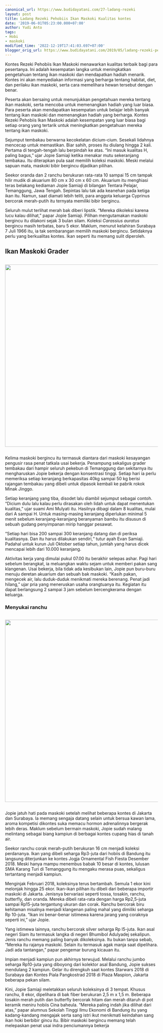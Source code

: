 ```yaml
---
canonical_url: https://www.budidayatani.com/27-ladang-rezeki
layout: post
title: Ladang Rezeki Pehobiis Ikan Maskoki Kualitas kontes
date: '2019-06-01T05:23:00.000+07:00'
author: Yudi Anto
tags:
- Hobi
- maskoki
modified_time: '2022-12-19T17:41:03.697+07:00'
blogger_orig_url: https://www.budidayatani.com/2019/05/ladang-rezeki-pehobiis-ikan-maskoki.html
---
```


<p>Kontes Rezeki Pehobiis Ikan Maskoki menawarkan kualitas terbaik bagi para pesertanya. Ini adalah kesempatan langka untuk meningkatkan pengetahuan tentang ikan maskoki dan mendapatkan hadiah menarik. Kontes ini akan menyediakan informasi yang berharga tentang habitat, diet, dan perilaku ikan maskoki, serta cara memelihara hewan tersebut dengan benar.</p>
<div style="clear: both; text-align: center; margin: 10px;">
<ins class="adsbygoogle"
     style="display:block"
     data-ad-client="ca-pub-1827136509737499"
     data-ad-slot="8123810405"
     data-ad-format="auto"
     data-full-width-responsive="true"></ins>
<script>
     (adsbygoogle = window.adsbygoogle || []).push({});
</script>
</div>
<p>Peserta akan bersaing untuk menunjukkan pengetahuan mereka tentang ikan maskoki, serta mencoba untuk memenangkan hadiah yang luar biasa. Para peserta akan mendapatkan kesempatan untuk belajar lebih banyak tentang ikan maskoki dan memenangkan hadiah yang berharga. Kontes Rezeki Pehobiis Ikan Maskoki adalah kesempatan yang luar biasa bagi setiap orang yang tertarik untuk meningkatkan pengetahuan mereka tentang ikan maskoki.</p>
<p>Sejumput tembakau berwarna kecokelatan dicium-cium. Sesekali lidahnya mencecap untuk memastikan. Biar sahih, proses itu diulang hingga 2 kali. Pertama di tengah-tengah lalu berpindah ke atas. &ldquo;Ini masuk kualitas H, paling bagus,&rdquo; ujar Jopie Samiaji ketika menakar mutu sekeranjang tembakau. Itu diterapkan pula saat memilih koleksi maskoki. Meski melalui sapuan mata, maskoki bibir bergincu dijadikan pilihan.</p>
<div style="clear: both; text-align: center; margin: 10px;">
<ins class="adsbygoogle"
     style="display:block"
     data-ad-client="ca-pub-1827136509737499"
     data-ad-slot="8123810405"
     data-ad-format="auto"
     data-full-width-responsive="true"></ins>
<script>
     (adsbygoogle = window.adsbygoogle || []).push({});
</script>
</div>
<p>Seekor oranda dan 2 ranchu berukuran rata-rata 10 sampai 15 cm tampak hilir mudik di akuarium 80 cm x 30 cm x 60 cm. Akuarium itu menghiasi teras belakang kediaman Jopie Samiaji di bilangan Tentara Pelajar, Temanggung, Jawa Tengah. Sepintas lalu tak ada keanehan pada ketiga ikan itu. Namun, saat diamati lebih teliti, para anggota keluarga Cyprinus bercorak merah-putih itu ternyata memiliki bibir bergincu.</p>
<p>Seluruh mulut terlihat merah bak diberi lipstik. &ldquo;Mereka dikoleksi karena lucu kalau dilihat,&rdquo; papar Jopie Samiaji. Pilihan mengutamakan maskoki bergincu itu dilakoni sejak 3 bulan silam. Koleksi <em>Carassius auratus</em> bergincu masih terbatas, baru 5 ekor. Maklum, menurut kelahiran Surabaya 7 Juli 1966 itu, ia tak sembarangan memilih maskoki bergincu. Setidaknya perlu yang berkualitas kontes. Ikan seperti itu memang sulit diperoleh.</p>
<div style="clear: both; text-align: center; margin: 10px;">
<ins class="adsbygoogle"
     style="display:block"
     data-ad-client="ca-pub-1827136509737499"
     data-ad-slot="8123810405"
     data-ad-format="auto"
     data-full-width-responsive="true"></ins>
<script>
     (adsbygoogle = window.adsbygoogle || []).push({});
</script>
</div>
<h2>Ikan Maskoki Grader</h2>
<div class="separator" style="clear: both;"><a href="https://blogger.googleusercontent.com/img/b/R29vZ2xl/AVvXsEgv_mWcS8JGxQMFnuPa56d_S2wBXyHjUk4Dt5BlenpdwNzoTESlPJCfNXVSnYvy7obDwNoSQwZ0zKwiAxmDSJYrtyAVaH-A9bo8MZGCnF93qPPsHrQKtk4afLdCTEI5xMuSL3S0lvR3BqbYKsCr7-edduF8XvprGoLMXHqnGphNWRt31ECuOH-AxHvd1Q/s1511/koi-1.jpg" style="display: block; padding: 1em 0; text-align: center; "><img alt="" border="0" width="600" data-original-height="850" data-original-width="1511" src="https://blogger.googleusercontent.com/img/b/R29vZ2xl/AVvXsEgv_mWcS8JGxQMFnuPa56d_S2wBXyHjUk4Dt5BlenpdwNzoTESlPJCfNXVSnYvy7obDwNoSQwZ0zKwiAxmDSJYrtyAVaH-A9bo8MZGCnF93qPPsHrQKtk4afLdCTEI5xMuSL3S0lvR3BqbYKsCr7-edduF8XvprGoLMXHqnGphNWRt31ECuOH-AxHvd1Q/s600/koi-1.jpg"/></a></div>
<p>Kelima maskoki bergincu itu termasuk diantara dari maskoki kesayangan pengusir rasa penat tatkala usai bekerja. Penampung sekaligus grader tembakau dari hampir seluruh pekebun di Temanggung dan sekitarnya itu mengharuskan Jopie bekerja dengan konsentrasi tinggi. Setiap hari ia perlu memeriksa setiap keranjang berkapasitas 40kg sampai 50 kg berisi rajangan tembakau yang dibeli untuk dipasok kembali ke pabrik rokok Minak Jinggo.</p>
<p>Setiap keranjang yang tiba, disodet lalu diambil sejumput sebagai contoh. &ldquo;Dicium dulu lalu kalau perlu dirasakan oleh lidah untuk dapat menentukan kualitas,&rdquo; ujar suami Ami Mulyati itu. Hasilnya dibagi dalam 8 kualitas, mulai dari A sampai H. Untuk masing-masing keranjang diperlukan minimal 5 menit sebelum keranjang-keranjang beranyaman bambu itu disusun di sebuah gudang penyimpanan mirip hanggar pesawat.</p>
<p>&ldquo;Setiap hari bisa 200 sampai 300 keranjang datang dan di periksa kualitasnya. Dan itu harus dilakukan sendiri,&ldquo; tutur ayah Evan Samiaji. Padahal untuk kurun Juli Oktober setiap tahun, jumlah yang harus dicek mencapai lebih dari 10.000 keranjang.</p>
<div style="clear: both; text-align: center; margin: 10px;">
<ins class="adsbygoogle"
     style="display:block"
     data-ad-client="ca-pub-1827136509737499"
     data-ad-slot="7493502439"
     data-ad-format="auto"
     data-full-width-responsive="true"></ins>
<script>
     (adsbygoogle = window.adsbygoogle || []).push({});
</script>
</div>
<p>Aktivitas kerja yang dimulai pukul 07.00 itu berakhir selepas ashar. Pagi hari sebelum berangkat, ia meluangkan waktu sejam untuk memberi pakan sang klangenan. Usai bekerja, bila tidak ada kesibukan lain, Jopie pun buru-buru menuju deretan akuarium dan sebuah bak maskoki. &ldquo;Kasih pakan, mengecek air, lalu duduk-duduk menikmati mereka berenang. Penat jadi hilang,&rdquo; ujar pria yang meneruskan usaha orangtuanya itu. Kegiatan itu dapat berlangsung 2 sampai 3 jam sebelum bercengkerama dengan keluarga.</p>
<h3>Menyukai ranchu</h3>
<div class="separator" style="clear: both;"><a href="https://blogger.googleusercontent.com/img/b/R29vZ2xl/AVvXsEipdozPFlDFkLiqASvHrSJIBWUFLqvJ8keVLCP9pzBDsg8ZoFpNjiGgZqvkPLFZsGraywkALGygKTPq-WutKRMTbKzHFvBxFLSLgv-xX7akl9mxqtIs01vKxYnYdMoYpjjoDdYqzxvOd_TABo6O4RkDvbpcT2mdiHifhr5F1sCTKIobIffbrUcQ_a9eqQ/s604/koi_604x600.jpg" style="display: block; padding: 1em 0; text-align: center; "><img alt="" border="0" width="600" data-original-height="600" data-original-width="604" src="https://blogger.googleusercontent.com/img/b/R29vZ2xl/AVvXsEipdozPFlDFkLiqASvHrSJIBWUFLqvJ8keVLCP9pzBDsg8ZoFpNjiGgZqvkPLFZsGraywkALGygKTPq-WutKRMTbKzHFvBxFLSLgv-xX7akl9mxqtIs01vKxYnYdMoYpjjoDdYqzxvOd_TABo6O4RkDvbpcT2mdiHifhr5F1sCTKIobIffbrUcQ_a9eqQ/s600/koi_604x600.jpg"/></a></div>
<p>Jopie jatuh hati pada maskoki setelah melihat beberapa kontes di Jakarta dan Surabaya. Ia memang sengaja datang selain untuk bersua kawan lama, aroma kompetisi dikontes suka memacu hormon adrenalinnya bergerak lebih deras. Maklum sebelum bermain maskoki, Jopie sudah malang melintang sebagai biang kampiun di berbagai kontes cupang hias di tanah air.</p>
<div style="clear: both; text-align: center; margin: 10px;">
<ins class="adsbygoogle"
     style="display:block"
     data-ad-client="ca-pub-1827136509737499"
     data-ad-slot="7493502439"
     data-ad-format="auto"
     data-full-width-responsive="true"></ins>
<script>
     (adsbygoogle = window.adsbygoogle || []).push({});
</script>
</div>
<p>Seekor ranchu corak merah-putih berukuran 16 cm menjadi koleksi perdananya. Ikan yang dibeli seharga Rp3-juta dari hobiis di Bandung itu langsung diterjunkan ke kontes Jogja Ornamental Fish Fiesta Desember 2018. Meski hanya mampu menembus babak 10 besar di kontes, lulusan SMA Karang Turi di Temanggung itu mengaku merasa puas, sekaligus tertantang menjadi kampiun.</p>
<p>Menginjak Februari 2018, koleksinya terus bertambah. Semula 1 ekor kini melonjak hingga 25 ekor. Ikan-ikan pilihan itu dibeli dari beberapa importir maskoki di Jakarta. Jenisnya bervariasi seperti tossa, tosakin, ranchu, butterfly, dan oranda. Mereka dibeli rata-rata dengan harga Rp2,5-juta sampai Rp15-juta tergantung ukuran dan corak. Ranchu bercorak biru kehitaman misalnya menjadi klangenan paling mahal yang dimiliki seharga Rp 10-juta. &ldquo;Ikan ini benar-benar istimewa karena jarang yang coraknya seperti ini,&rdquo; ujar Jopie.</p>
<p>Yang istimewa lainnya, ranchu bercorak silver seharga Rp l5-juta. Ikan asal negeri Siam itu termasuk langka di negeri Bhumibol Adulyadej sekalipun. Jenis ranchu memang paling banyak dikoleksinya. Itu bukan tanpa sebab, &ldquo;Mereka itu rajanya maskoki. Selain itu termasuk agak manja saat dipelihara. Jadi ada tantangan,&rdquo; papar pengemar burung kicauan itu.</p>
<p>Impian menjadi kampiun pun akhirnya terwujud. Melalui ranchu jumbo seharga Rp10-juta yang diboyong dari kolektor asal Bandung, Jopie sukses mendulang 2 kampiun. Gelar itu direngkuh saat kontes Starwars 2018 di Surabaya dan Kontes Piala Pangkostrad 2018 di Plaza Maspion, Jakarta beberapa pekan silam.</p>
<div style="clear: both; text-align: center; margin: 10px;">
<ins class="adsbygoogle"
     style="display:block"
     data-ad-client="ca-pub-1827136509737499"
     data-ad-slot="7493502439"
     data-ad-format="auto"
     data-full-width-responsive="true"></ins>
<script>
     (adsbygoogle = window.adsbygoogle || []).push({});
</script>
</div>
<p>Kini, Jopie Samiaji meletakkan seluruh koleksinya di 3 tempat. Khusus ranchu, 8 ekor, dipelihara di bak fiber berukuran 2,5 m x 1,5 m. Beberapa tosakin merah putih dan butterfly bercorak hitam dan merah ditaruh di pot keramik meniru hobiis Cina baheula. &ldquo;Mereka paling indah jika dilihat dari atas,&rdquo; papar alumnus Sekolah Tinggi Ilmu Ekonomi di Bandung itu yang kadang-kandang mengajak serta sang istri ikut menikmati keindahan sang ikan hoki berbibir gincu itu. Bibir maskoki bergincu memang telah melepaskan penat usai indra penciumannya bekerja</p>